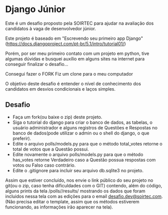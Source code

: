 # Django Júnior

Este é um desafio proposto pela SOIRTEC para ajudar na avaliação dos candidatos à vaga de desenvolvedor júnior.



Este projeto é baseado em "Escrevendo seu primeiro app Django" (https://docs.djangoproject.com/pt-br/5.1/intro/tutorial01/)

Porém, por ser meu primeiro contato com um projeto em python, tive algumas dúvidas e busquei auxílio em alguns sites na internet para conseguir finalizar o desafio...

Consegui fazer o FORK
Fiz um clone para o meu computador

O objetivo deste desafio é entender o nível de conhecimento dos candidatos em desvios condicionais e laços simples.


## Desafio

 - Faça um fork(ou baixe o zip) deste projeto.
 - Siga o tutorial do django para criar o banco de dados, as tabelas, o usuário administrador e alguns registros de Questões e Respostas no banco de dados(pode utilizar o admin ou o shell do django, o que preferir).
 - Edite o arquivo polls/models.py para que o método total_votes retorne o total de votos que a Questão possui.
 - Edite novamente o arquivo polls/models.py para que o método has_votes retorne Verdadeiro caso a Questão possua respostas com votos ou Falso caso contrário.
 - Edite o .gitignore para incluir seu arquivo db.sqlite3 no projeto.

 Assim que estiver concluído, nos envie o link público do seu projeto no git(ou o zip, caso tenha dificuldades com o GIT) contendo, além do código, alguns prints da tela /polls/<id>/results/ mostrando os dados que foram incluidos nessa tela com as edições para o email desafio.dev@soirtec.com. (Não precisa editar o template, assim que os métodos estiverem funcionando, as informações irão aparecer na tela).
